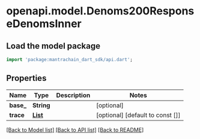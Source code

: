 # openapi.model.Denoms200ResponseDenomsInner

## Load the model package
```dart
import 'package:mantrachain_dart_sdk/api.dart';
```

## Properties
Name | Type | Description | Notes
------------ | ------------- | ------------- | -------------
**base_** | **String** |  | [optional] 
**trace** | [**List<HopDefinesAPortIDChannelIDPairSpecifyingAUniqueHopInATrace>**](HopDefinesAPortIDChannelIDPairSpecifyingAUniqueHopInATrace.md) |  | [optional] [default to const []]

[[Back to Model list]](../README.md#documentation-for-models) [[Back to API list]](../README.md#documentation-for-api-endpoints) [[Back to README]](../README.md)


